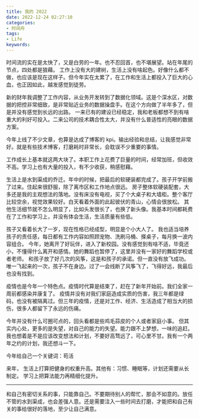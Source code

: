 ```yaml
---
title: 我的 2022
date: 2022-12-24 02:27:10
categories:
- 时间舟
tags:
- Life
keywords:
---
```


时间流的实在是太快了，又是白劳的一年。也不忍回首，也不堪展望。站在年尾的节点，四处都是狼藉。
工作上没有大的建树，生活上没有啥起色。好像什么都不做，也应该是现在这样子。但今年实在太累了，在工作和生活上都投入了巨大的心血，也正因如此，越发感觉到徒劳。

<!-- more -->
新的财年我调整了工作内容，从业务开发转到了数据化领域。这是个深水区，对数据的把控非常细致，是非常贴近业务的数据操盘手。在这个方向做了半年多了，但是并没有感觉到长远的出路。
一来已有的建设已经稳定，我和老板都想不到有啥重大的利好可投入。二来公司的技术耦合性太大，并没有什么普适性的亮眼的数据方案。

今年上线了不少文章，也算是达成了博客的 kpi。输出经验和总结，让我感觉非常好。就是有些技术博客，打磨耗时非常长，会耽误不少重要的事情。

工作成长上基本就这两大块了。本职工作上花费了巨量的时间，经常加班，但收效不高。学习上也有大量的投入，有不少收获，稍感慰藉。

生活上是水到渠成的乔迁。年中的时候，把最后的软硬装都完成了。孩子开学前搬了过来。住起来很舒服，除了离市区和工作地点很远。
房子整体软硬装配套，大多还是我的主观想法的落地。没有床没有电视，买了个大桌子和大墙柜。整个客厅比较空余，视觉效果较好。白天看着外面的此起彼伏的青山，心情会很放松。
其他生活细节就不怎么明显了，比如头发很长了，也换了新头像。我基本时间都耗费在了工作和学习上，并没有体会生活，生活质量有些低。

孩子又看着长大了一岁，现在性格已经成型，明显是个小大人了。
我也适当培养孩子的责任感，每日都有工作内容如照顾宠物、洗刷马桶、搽桌子，每月换一波内容组合。
今年，她离开了好玩伴，进入了新校园。没有感觉到有啥不适，毕竟还小，不懂得什么离开和感情。她的舞蹈也暂停了，这里并没有一家好的舞蹈学校或者老师。
和孩子放了好几次的风筝，这是和孩子的承诺。但一直没有放飞成功。唯一飞起来的一次，孩子不在身边。过了一会线断了风筝飞了，飞得好远，我最后也没有找到。

疫情也是今年一个特色点。疫情时代算是结束了，赶在了新年开始前。我们全家一周前都感染并康复了。
疫情并没有对我们家庭造成实质的伤害，我三年都是绿码，也没有被隔离过。但三年的疫情，还是对工作、经济、生活造成了相当大的损伤，很多人都留下了永远的伤痛。

今年并没有什么可圈可点的，回头看都是些鸡毛蒜皮的个人或者家庭小事。
但其实内心处，更多的是失望，对自己的能力的失望。能力跟不上梦想，一味的追赶。
我也想着是不是应该改变想法和计划，不要好高骛远了，可心里不甘。我有一个两年之约的计划，我还想斗一下。

今年给自己一个关键词：苟活

来年，
生活上打算把健身的权重升高。其他有：习惯、睡眠等，计划还需要从长制定。
学习上把算法能力再精细化提升。

___

和自己有密切关系的事，只能靠自己。不要期待别人的帮忙，那会不如意的。放任不管的水到渠成，也会差强人意。还是需要注入一些时间去打磨，才能把和自己有关的事给很好的落地，至少让自己满意。
